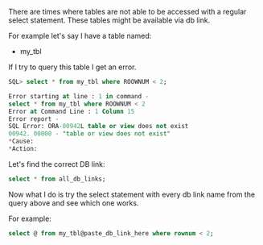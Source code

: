 There are times where tables are not able to be accessed with a regular select statement. These tables might be available via db link.

For example let's say I have a table named:
- my_tbl

If I try to query this table I get an error.
``` sql
SQL> select * from my_tbl where ROOWNUM < 2;

Error starting at line : 1 in command -
select * from my_tbl where ROOWNUM < 2
Error at Command Line : 1 Column 15
Error report - 
SQL Error: ORA-00942L table or view does not exist
00942. 00000 - "table or view does not exist"
*Cause:
*Action:
```

Let's find the correct DB link:
``` sql
select * from all_db_links;
```

Now what I do is try the select statement with every db link name from the query above and see which one works.

For example:
``` sql
select @ from my_tbl@paste_db_link_here where rownum < 2;
```


